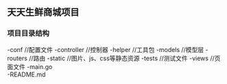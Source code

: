 ## 天天生鲜商城项目

### 项目目录结构
-conf   //配置文件
-controller //控制器
-helper     //工具包
-models //模型层
-routers    //路由
-static     //图片、js、css等静态资源
-tests      //测试文件
-views      //页面文件
-main.go    
-README.md
